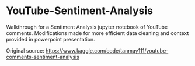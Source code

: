 # YouTube-Sentiment-Analysis
Walkthrough for a Sentiment Analysis jupyter notebook of YouTube comments. Modifications made for more efficient data cleaning and context provided in powerpoint presentation.

Original source: https://www.kaggle.com/code/tanmay111/youtube-comments-sentiment-analysis
